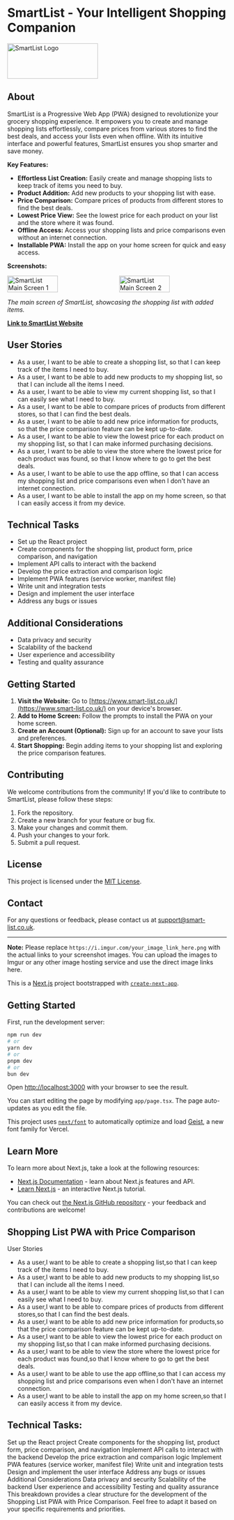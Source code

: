 
# SmartList - Your Intelligent Shopping Companion

<a href="https://www.smart-list.co.uk/">
  <img src="./public/images/smart-list-logo.svg" alt="SmartList Logo" width="208" height="81">
</a>

## About

SmartList is a Progressive Web App (PWA) designed to revolutionize your grocery shopping experience. It empowers you to create and manage shopping lists effortlessly, compare prices from various stores to find the best deals, and access your lists even when offline. With its intuitive interface and powerful features, SmartList ensures you shop smarter and save money.

**Key Features:**

* **Effortless List Creation:** Easily create and manage shopping lists to keep track of items you need to buy.
* **Product Addition:** Add new products to your shopping list with ease.
* **Price Comparison:** Compare prices of products from different stores to find the best deals.
* **Lowest Price View:** See the lowest price for each product on your list and the store where it was found.
* **Offline Access:** Access your shopping lists and price comparisons even without an internet connection.
* **Installable PWA:** Install the app on your home screen for quick and easy access.

**Screenshots:**

<div style="display: flex; gap: 5px;">
  <img src="./public/screenshots/mobile_screenshot.png" alt="SmartList Main Screen 1" style="width: 48%; margin-right: 2%;" />
  <img src="./public/screenshots/mobile_smart_list.png" alt="SmartList Main Screen 2" style="width: 48%;" />
</div>

*The main screen of SmartList, showcasing the shopping list with added items.*

**[Link to SmartList Website](https://www.smart-list.co.uk/)**

## User Stories

* As a user, I want to be able to create a shopping list, so that I can keep track of the items I need to buy.
* As a user, I want to be able to add new products to my shopping list, so that I can include all the items I need.
* As a user, I want to be able to view my current shopping list, so that I can easily see what I need to buy.
* As a user, I want to be able to compare prices of products from different stores, so that I can find the best deals.
* As a user, I want to be able to add new price information for products, so that the price comparison feature can be kept up-to-date.
* As a user, I want to be able to view the lowest price for each product on my shopping list, so that I can make informed purchasing decisions.
* As a user, I want to be able to view the store where the lowest price for each product was found, so that I know where to go to get the best deals.
* As a user, I want to be able to use the app offline, so that I can access my shopping list and price comparisons even when I don't have an internet connection.
* As a user, I want to be able to install the app on my home screen, so that I can easily access it from my device.

## Technical Tasks

* Set up the React project
* Create components for the shopping list, product form, price comparison, and navigation
* Implement API calls to interact with the backend
* Develop the price extraction and comparison logic
* Implement PWA features (service worker, manifest file)
* Write unit and integration tests
* Design and implement the user interface
* Address any bugs or issues

## Additional Considerations

* Data privacy and security
* Scalability of the backend
* User experience and accessibility
* Testing and quality assurance

## Getting Started

1.  **Visit the Website:** Go to [https://www.smart-list.co.uk/](https://www.smart-list.co.uk/) on your device's browser.
2.  **Add to Home Screen:** Follow the prompts to install the PWA on your home screen.
3.  **Create an Account (Optional):** Sign up for an account to save your lists and preferences.
4.  **Start Shopping:** Begin adding items to your shopping list and exploring the price comparison features.

## Contributing

We welcome contributions from the community! If you'd like to contribute to SmartList, please follow these steps:

1.  Fork the repository.
2.  Create a new branch for your feature or bug fix.
3.  Make your changes and commit them.
4.  Push your changes to your fork.
5.  Submit a pull request.

## License

This project is licensed under the [MIT License](LICENSE).

## Contact

For any questions or feedback, please contact us at [support@smart-list.co.uk](mailto:support@smart-list.co.uk).

---

**Note:** Please replace `https://i.imgur.com/your_image_link_here.png` with the actual links to your screenshot images. You can upload the images to Imgur or any other image hosting service and use the direct image links here.

This is a [Next.js](https://nextjs.org) project bootstrapped with [`create-next-app`](https://nextjs.org/docs/app/api-reference/cli/create-next-app).

## Getting Started

First, run the development server:

```bash
npm run dev
# or
yarn dev
# or
pnpm dev
# or
bun dev
```

Open [http://localhost:3000](http://localhost:3000) with your browser to see the result.

You can start editing the page by modifying `app/page.tsx`. The page auto-updates as you edit the file.

This project uses [`next/font`](https://nextjs.org/docs/app/building-your-application/optimizing/fonts) to automatically optimize and load [Geist](https://vercel.com/font), a new font family for Vercel.

## Learn More

To learn more about Next.js, take a look at the following resources:

- [Next.js Documentation](https://nextjs.org/docs) - learn about Next.js features and API.
- [Learn Next.js](https://nextjs.org/learn) - an interactive Next.js tutorial.

You can check out [the Next.js GitHub repository](https://github.com/vercel/next.js) - your feedback and contributions are welcome!

## Shopping List PWA with Price Comparison

User Stories
- As a user,I want to be able to create a shopping list,so that I can keep track of the items I need to buy.
- As a user,I want to be able to add new products to my shopping list,so that I can include all the items I need.
- As a user,I want to be able to view my current shopping list,so that I can easily see what I need to buy.
- As a user,I want to be able to compare prices of products from different stores,so that I can find the best deals.
- As a user,I want to be able to add new price information for products,so that the price comparison feature can be kept up-to-date.
- As a user,I want to be able to view the lowest price for each product on my shopping list,so that I can make informed purchasing decisions.
- As a user,I want to be able to view the store where the lowest price for each product was found,so that I know where to go to get the best deals.
- As a user,I want to be able to use the app offline,so that I can access my shopping list and price comparisons even when I don't have an internet connection.
- As a user,I want to be able to install the app on my home screen,so that I can easily access it from my device.
  
## Technical Tasks:
Set up the React project
Create components for the shopping list, product form, price comparison, and navigation
Implement API calls to interact with the backend
Develop the price extraction and comparison logic
Implement PWA features (service worker, manifest file)
Write unit and integration tests
Design and implement the user interface
Address any bugs or issues
Additional Considerations
Data privacy and security
Scalability of the backend
User experience and accessibility
Testing and quality assurance
This breakdown provides a clear structure for the development of the Shopping List PWA with Price Comparison. Feel free to adapt it based on your specific requirements and priorities.
